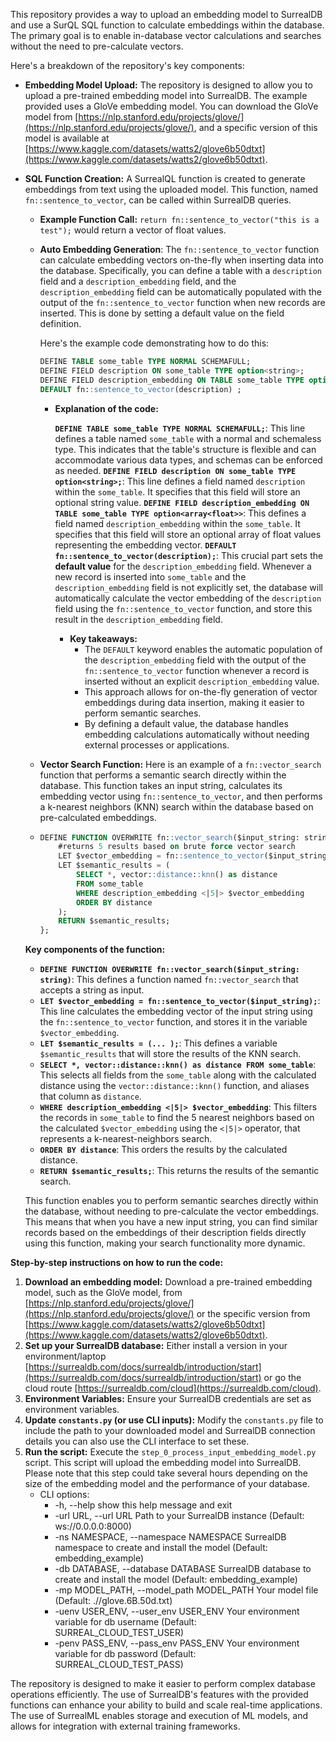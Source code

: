 This repository provides a way to upload an embedding model to SurrealDB and use a SurQL SQL function to calculate embeddings within the database. The primary goal is to enable in-database vector calculations and searches without the need to pre-calculate vectors.

Here's a breakdown of the repository's key components:

*   **Embedding Model Upload:** The repository is designed to allow you to upload a pre-trained embedding model into SurrealDB. The example provided uses a GloVe embedding model. You can download the GloVe model from [https://nlp.stanford.edu/projects/glove/](https://nlp.stanford.edu/projects/glove/), and a specific version of this model is available at [https://www.kaggle.com/datasets/watts2/glove6b50dtxt](https://www.kaggle.com/datasets/watts2/glove6b50dtxt).
*   **SQL Function Creation:** A SurrealQL function is created to generate embeddings from text using the uploaded model. This function, named `fn::sentence_to_vector`, can be called within SurrealDB queries.
    *   **Example Function Call:** `return fn::sentence_to_vector("this is a test");` would return a vector of float values.
    *   **Auto Embedding Generation**: The `fn::sentence_to_vector` function can calculate embedding vectors on-the-fly when inserting data into the database. Specifically, you can define a table with a `description` field and a `description_embedding` field, and the `description_embedding` field can be automatically populated with the output of the `fn::sentence_to_vector` function when new records are inserted. This is done by setting a default value on the field definition.

        Here's the example code demonstrating how to do this:

        ```sql
        DEFINE TABLE some_table TYPE NORMAL SCHEMAFULL;
        DEFINE FIELD description ON some_table TYPE option<string>;
        DEFINE FIELD description_embedding ON TABLE some_table TYPE option<array<float>>
        DEFAULT fn::sentence_to_vector(description) ;
        ```

        * **Explanation of the code:**

            **`DEFINE TABLE some_table TYPE NORMAL SCHEMAFULL;`**: This line defines a table named `some_table` with a normal and schemaless type. This indicates that the table's structure is flexible and can accommodate various data types, and schemas can be enforced as needed.
            **`DEFINE FIELD description ON some_table TYPE option<string>;`**: This line defines a field named `description` within the `some_table`. It specifies that this field will store an optional string value.
            **`DEFINE FIELD description_embedding ON TABLE some_table TYPE option<array<float>>`**: This defines a field named `description_embedding` within the `some_table`. It specifies that this field will store an optional array of float values representing the embedding vector.
            **`DEFAULT fn::sentence_to_vector(description);`**: This crucial part sets the **default value** for the `description_embedding` field. Whenever a new record is inserted into `some_table` and the `description_embedding` field is not explicitly set, the database will automatically calculate the vector embedding of the `description` field using the `fn::sentence_to_vector` function, and store this result in the `description_embedding` field.

            * **Key takeaways:**
                * The `DEFAULT` keyword enables the automatic population of the `description_embedding` field with the output of the `fn::sentence_to_vector` function whenever a record is inserted without an explicit `description_embedding` value.
                * This approach allows for on-the-fly generation of vector embeddings during data insertion, making it easier to perform semantic searches.
                * By defining a default value, the database handles embedding calculations automatically without needing external processes or applications.



      *   **Vector Search Function:** Here is an example of a `fn::vector_search` function that performs a semantic search directly within the database. This function takes an input string, calculates its embedding vector using `fn::sentence_to_vector`, and then performs a k-nearest neighbors (KNN) search within the database based on pre-calculated embeddings.

      * ```sql
        DEFINE FUNCTION OVERWRITE fn::vector_search($input_string: string) {
            #returns 5 results based on brute force vector search
            LET $vector_embedding = fn::sentence_to_vector($input_string);
            LET $semantic_results = (
                SELECT *, vector::distance::knn() as distance
                FROM some_table
                WHERE description_embedding <|5|> $vector_embedding
                ORDER BY distance
            );
            RETURN $semantic_results;
        };
        ```
      
      **Key components of the function:**
      
      *   **`DEFINE FUNCTION OVERWRITE fn::vector_search($input_string: string)`**: This defines a function named `fn::vector_search` that accepts a string as input.
      *   **`LET $vector_embedding = fn::sentence_to_vector($input_string);`**: This line calculates the embedding vector of the input string using the `fn::sentence_to_vector` function, and stores it in the variable `$vector_embedding`.
      *   **`LET $semantic_results = (... );`**: This defines a variable `$semantic_results` that will store the results of the KNN search.
      *   **`SELECT *, vector::distance::knn() as distance FROM some_table`**: This selects all fields from the `some_table` along with the calculated distance using the `vector::distance::knn()` function, and aliases that column as `distance`.
      *   **`WHERE description_embedding <|5|> $vector_embedding`**: This filters the records in `some_table` to find the 5 nearest neighbors based on the calculated `$vector_embedding` using the `<|5|>` operator, that represents a k-nearest-neighbors search.
      *   **`ORDER BY distance`**: This orders the results by the calculated distance.
      *   **`RETURN $semantic_results;`**: This returns the results of the semantic search.
      
      This function enables you to perform semantic searches directly within the database, without needing to pre-calculate the vector embeddings. This means that when you have a new input string, you can find similar records based on the embeddings of their description fields directly using this function, making your search functionality more dynamic.




**Step-by-step instructions on how to run the code:**

1.  **Download an embedding model:** Download a pre-trained embedding model, such as the GloVe model, from [https://nlp.stanford.edu/projects/glove/](https://nlp.stanford.edu/projects/glove/) or the specific version from [https://www.kaggle.com/datasets/watts2/glove6b50dtxt](https://www.kaggle.com/datasets/watts2/glove6b50dtxt).
2.  **Set up your SurrealDB database:** Either install a version in your environment/laptop [https://surrealdb.com/docs/surrealdb/introduction/start](https://surrealdb.com/docs/surrealdb/introduction/start) or go the cloud route [https://surrealdb.com/cloud](https://surrealdb.com/cloud).
4.  **Environment Variables:** Ensure your SurrealDB credentials are set as environment variables.
3.  **Update `constants.py` (or use CLI inputs):** Modify the `constants.py` file to include the path to your downloaded model and SurrealDB connection details you can also use the CLI interface to set these.
5.  **Run the script:** Execute the `step_0_process_input_embedding_model.py` script. This script will upload the embedding model into SurrealDB. Please note that this step could take several hours depending on the size of the embedding model and the performance of your database.
      * CLI options:
         * -h, --help            show this help message and exit
         * -url URL, --url URL   Path to your SurrealDB instance (Default: ws://0.0.0.0:8000)
         * -ns NAMESPACE, --namespace NAMESPACE
                           SurrealDB namespace to create and install the model (Default: embedding_example)
         * -db DATABASE, --database DATABASE
                           SurrealDB database to create and install the model (Default: embedding_example)
         * -mp MODEL_PATH, --model_path MODEL_PATH
                           Your model file (Default: .//glove.6B.50d.txt)
         * -uenv USER_ENV, --user_env USER_ENV
                           Your environment variable for db username (Default: SURREAL_CLOUD_TEST_USER)
         * -penv PASS_ENV, --pass_env PASS_ENV
                           Your environment variable for db password (Default: SURREAL_CLOUD_TEST_PASS)

The repository is designed to make it easier to perform complex database operations efficiently. The use of SurrealDB's features with the provided functions can enhance your ability to build and scale real-time applications. The use of SurrealML enables storage and execution of ML models, and allows for integration with external training frameworks.
